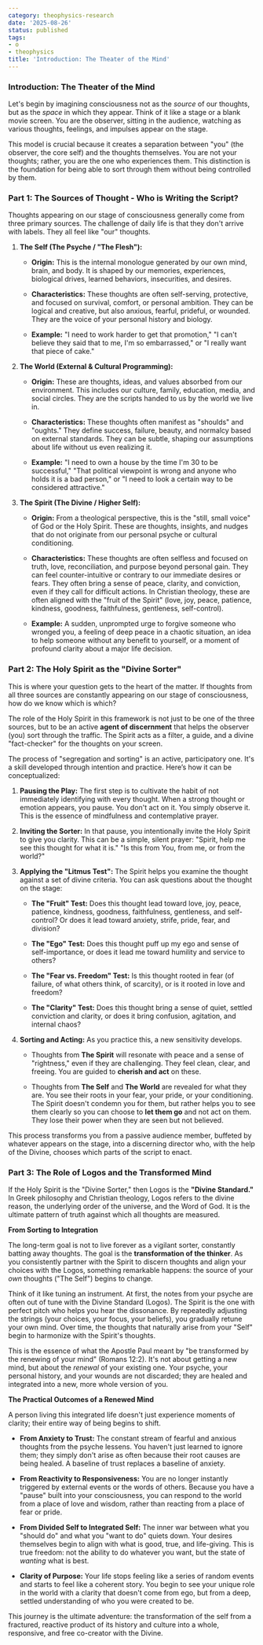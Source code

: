 ```yaml
---
category: theophysics-research
date: '2025-08-26'
status: published
tags:
- o
- theophysics
title: 'Introduction: The Theater of the Mind'
---
```

   
### Introduction: The Theater of the Mind   
   
Let's begin by imagining consciousness not as the _source_ of our thoughts, but as the _space_ in which they appear. Think of it like a stage or a blank movie screen. You are the observer, sitting in the audience, watching as various thoughts, feelings, and impulses appear on the stage.   
   
This model is crucial because it creates a separation between "you" (the observer, the core self) and the thoughts themselves. You are not your thoughts; rather, you are the one who experiences them. This distinction is the foundation for being able to sort through them without being controlled by them.   
   
### Part 1: The Sources of Thought - Who is Writing the Script?   
   
Thoughts appearing on our stage of consciousness generally come from three primary sources. The challenge of daily life is that they don't arrive with labels. They all feel like "our" thoughts.   
   
1. **The Self (The Psyche / "The Flesh"):**   
       
   
    - **Origin:** This is the internal monologue generated by our own mind, brain, and body. It is shaped by our memories, experiences, biological drives, learned behaviors, insecurities, and desires.   
           
   
    - **Characteristics:** These thoughts are often self-serving, protective, and focused on survival, comfort, or personal ambition. They can be logical and creative, but also anxious, fearful, prideful, or wounded. They are the voice of your personal history and biology.   
           
   
    - **Example:** "I need to work harder to get that promotion," "I can't believe they said that to me, I'm so embarrassed," or "I really want that piece of cake."   
           
2. **The World (External & Cultural Programming):**   
       
   
    - **Origin:** These are thoughts, ideas, and values absorbed from our environment. This includes our culture, family, education, media, and social circles. They are the scripts handed to us by the world we live in.   
           
   
    - **Characteristics:** These thoughts often manifest as "shoulds" and "oughts." They define success, failure, beauty, and normalcy based on external standards. They can be subtle, shaping our assumptions about life without us even realizing it.   
           
   
    - **Example:** "I need to own a house by the time I'm 30 to be successful," "That political viewpoint is wrong and anyone who holds it is a bad person," or "I need to look a certain way to be considered attractive."   
           
3. **The Spirit (The Divine / Higher Self):**   
       
   
    - **Origin:** From a theological perspective, this is the "still, small voice" of God or the Holy Spirit. These are thoughts, insights, and nudges that do not originate from our personal psyche or cultural conditioning.   
           
   
    - **Characteristics:** These thoughts are often selfless and focused on truth, love, reconciliation, and purpose beyond personal gain. They can feel counter-intuitive or contrary to our immediate desires or fears. They often bring a sense of peace, clarity, and conviction, even if they call for difficult actions. In Christian theology, these are often aligned with the "fruit of the Spirit" (love, joy, peace, patience, kindness, goodness, faithfulness, gentleness, self-control).   
           
   
    - **Example:** A sudden, unprompted urge to forgive someone who wronged you, a feeling of deep peace in a chaotic situation, an idea to help someone without any benefit to yourself, or a moment of profound clarity about a major life decision.   
           
   
### Part 2: The Holy Spirit as the "Divine Sorter"   
   
This is where your question gets to the heart of the matter. If thoughts from all three sources are constantly appearing on our stage of consciousness, how do we know which is which?   
   
The role of the Holy Spirit in this framework is not just to be one of the three sources, but to be an active **agent of discernment** that helps the observer (you) sort through the traffic. The Spirit acts as a filter, a guide, and a divine "fact-checker" for the thoughts on your screen.   
   
The process of "segregation and sorting" is an active, participatory one. It's a skill developed through intention and practice. Here’s how it can be conceptualized:   
   
1. **Pausing the Play:** The first step is to cultivate the habit of not immediately identifying with every thought. When a strong thought or emotion appears, you pause. You don't act on it. You simply observe it. This is the essence of mindfulness and contemplative prayer.   
       
2. **Inviting the Sorter:** In that pause, you intentionally invite the Holy Spirit to give you clarity. This can be a simple, silent prayer: "Spirit, help me see this thought for what it is." "Is this from You, from me, or from the world?"   
       
3. **Applying the "Litmus Test":** The Spirit helps you examine the thought against a set of divine criteria. You can ask questions about the thought on the stage:   
       
   
    - **The "Fruit" Test:** Does this thought lead toward love, joy, peace, patience, kindness, goodness, faithfulness, gentleness, and self-control? Or does it lead toward anxiety, strife, pride, fear, and division?   
           
   
    - **The "Ego" Test:** Does this thought puff up my ego and sense of self-importance, or does it lead me toward humility and service to others?   
           
   
    - **The "Fear vs. Freedom" Test:** Is this thought rooted in fear (of failure, of what others think, of scarcity), or is it rooted in love and freedom?   
           
   
    - **The "Clarity" Test:** Does this thought bring a sense of quiet, settled conviction and clarity, or does it bring confusion, agitation, and internal chaos?   
           
4. **Sorting and Acting:** As you practice this, a new sensitivity develops.   
       
   
    - Thoughts from **The Spirit** will resonate with peace and a sense of "rightness," even if they are challenging. They feel clean, clear, and freeing. You are guided to **cherish and act** on these.   
           
   
    - Thoughts from **The Self** and **The World** are revealed for what they are. You see their roots in your fear, your pride, or your conditioning. The Spirit doesn't condemn you for them, but rather helps you to see them clearly so you can choose to **let them go** and not act on them. They lose their power when they are seen but not believed.   
           
   
This process transforms you from a passive audience member, buffeted by whatever appears on the stage, into a discerning director who, with the help of the Divine, chooses which parts of the script to enact.   
   
### Part 3: The Role of Logos and the Transformed Mind   
   
If the Holy Spirit is the "Divine Sorter," then Logos is the **"Divine Standard."** In Greek philosophy and Christian theology, Logos refers to the divine reason, the underlying order of the universe, and the Word of God. It is the ultimate pattern of truth against which all thoughts are measured.   
   
**From Sorting to Integration**   
   
The long-term goal is not to live forever as a vigilant sorter, constantly batting away thoughts. The goal is the **transformation of the thinker**. As you consistently partner with the Spirit to discern thoughts and align your choices with the Logos, something remarkable happens: the source of your _own_ thoughts ("The Self") begins to change.   
   
Think of it like tuning an instrument. At first, the notes from your psyche are often out of tune with the Divine Standard (Logos). The Spirit is the one with perfect pitch who helps you hear the dissonance. By repeatedly adjusting the strings (your choices, your focus, your beliefs), you gradually retune your own mind. Over time, the thoughts that naturally arise from your "Self" begin to harmonize with the Spirit's thoughts.   
   
This is the essence of what the Apostle Paul meant by "be transformed by the renewing of your mind" (Romans 12:2). It's not about getting a new mind, but about the _renewal_ of your existing one. Your psyche, your personal history, and your wounds are not discarded; they are healed and integrated into a new, more whole version of you.   
   
**The Practical Outcomes of a Renewed Mind**   
   
A person living this integrated life doesn't just experience moments of clarity; their entire way of being begins to shift.   
   
   
- **From Anxiety to Trust:** The constant stream of fearful and anxious thoughts from the psyche lessens. You haven't just learned to ignore them; they simply don't arise as often because their root causes are being healed. A baseline of trust replaces a baseline of anxiety.   
       
   
- **From Reactivity to Responsiveness:** You are no longer instantly triggered by external events or the words of others. Because you have a "pause" built into your consciousness, you can respond to the world from a place of love and wisdom, rather than reacting from a place of fear or pride.   
       
   
- **From Divided Self to Integrated Self:** The inner war between what you "should do" and what you "want to do" quiets down. Your desires themselves begin to align with what is good, true, and life-giving. This is true freedom: not the ability to do whatever you want, but the state of _wanting_ what is best.   
       
   
- **Clarity of Purpose:** Your life stops feeling like a series of random events and starts to feel like a coherent story. You begin to see your unique role in the world with a clarity that doesn't come from ego, but from a deep, settled understanding of who you were created to be.   
       
   
This journey is the ultimate adventure: the transformation of the self from a fractured, reactive product of its history and culture into a whole, responsive, and free co-creator with the Divine.